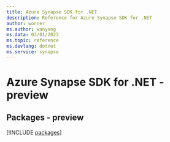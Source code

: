 ```yaml
---
title: Azure Synapse SDK for .NET
description: Reference for Azure Synapse SDK for .NET
author: wonner
ms.author: wanyang
ms.data: 03/01/2023
ms.topic: reference
ms.devlang: dotnet
ms.service: synapse
---
```

# Azure Synapse SDK for .NET - preview
## Packages - preview
[!INCLUDE [packages](synapse-index.md)]
